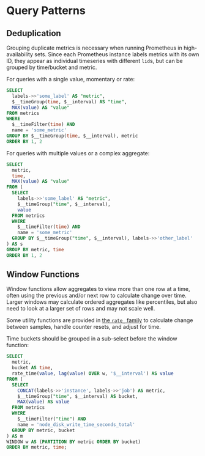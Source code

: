 # Query Patterns

## Deduplication

Grouping duplicate metrics is necessary when running Prometheus in high-availability sets. Since each Prometheus
instance labels metrics with its own ID, they appear as individual timeseries with different `lid`s, but can be
grouped by time/bucket and metric.

For queries with a single value, momentary or rate:

```sql
SELECT
  labels->>'some_label' AS "metric",
  $__timeGroup(time, $__interval) AS "time",
  MAX(value) AS "value"
FROM metrics
WHERE
  $__timeFilter(time) AND
  name = 'some_metric'
GROUP BY $__timeGroup(time, $__interval), metric
ORDER BY 1, 2
```

For queries with multiple values or a complex aggregate:

```sql
SELECT
  metric,
  time,
  MAX(value) AS "value"
FROM (
  SELECT
    labels->>'some_label' AS "metric",
    $__timeGroup("time", $__interval),
    value
  FROM metrics
  WHERE
    $__timeFilter(time) AND
    name = 'some_metric'
  GROUP BY $__timeGroup("time", $__interval), labels->>'other_label'
) AS s
GROUP BY metric, time
ORDER BY 1, 2
```

## Window Functions

Window functions allow aggregates to view more than one row at a time, often using the previous and/or next row
to calculate change over time. Larger windows may calculate ordered aggregates like percentiles, but also need to
look at a larger set of rows and may not scale well.

Some utility functions are provided in [the `rate_` family](../schema/utils/rate.sql) to calculate change between
samples, handle counter resets, and adjust for time.

Time buckets should be grouped in a sub-select before the window function:

```sql
SELECT
  metric,
  bucket AS time,
  rate_time(value, lag(value) OVER w, '$__interval') AS value
FROM (
  SELECT
    CONCAT(labels->>'instance', labels->>'job') AS metric,
    $__timeGroup("time", $__interval) AS bucket,
    MAX(value) AS value
  FROM metrics
  WHERE
    $__timeFilter("time") AND
    name = 'node_disk_write_time_seconds_total'
  GROUP BY metric, bucket
) AS m
WINDOW w AS (PARTITION BY metric ORDER BY bucket)
ORDER BY metric, time;
```
